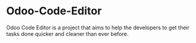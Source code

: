 # Odoo-Code-Editor
Odoo Code Editor is a project that aims to help the developers to get their tasks done quicker and cleaner than ever before.
